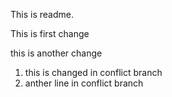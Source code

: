 This is readme.

This is first change

this is another change

1. this is changed in conflict branch
2. anther line in conflict branch

